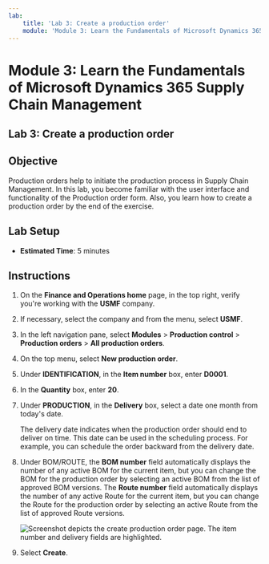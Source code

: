 ```yaml
---
lab:
    title: 'Lab 3: Create a production order'
    module: 'Module 3: Learn the Fundamentals of Microsoft Dynamics 365 Supply Chain Management'
---
```


# Module 3: Learn the Fundamentals of Microsoft Dynamics 365 Supply Chain Management

## Lab 3: Create a production order

## Objective

Production orders help to initiate the production process in Supply Chain Management. In this lab, you become familiar with the user interface and functionality of the Production order form. Also, you learn how to create a production order by the end of the exercise.

## Lab Setup

   - **Estimated Time**: 5 minutes

## Instructions

1.  On the **Finance and Operations home** page, in the top right, verify you're working with the **USMF** company.

2.  If necessary, select the company and from the menu, select **USMF**.

3.  In the left navigation pane, select **Modules** > **Production control** > **Production orders** > **All production orders**.

4.  On the top menu, select **New production order**.

5.  Under **IDENTIFICATION**, in the **Item number** box, enter **D0001**.

6.  In the **Quantity** box, enter **20**.

7.  Under **PRODUCTION**, in the **Delivery** box, select a date one month from today's date.

    The delivery date indicates when the production order should end to deliver on time. This date can be used in the scheduling process. For example, you can schedule the order backward from the delivery date.

8.  Under BOM/ROUTE, the **BOM number** field automatically displays the number of any active BOM for the current item, but you can change the BOM for the production order by selecting an active BOM from the list of approved BOM versions. The **Route number** field automatically displays the number of any active Route for the current item, but you can change the Route for the production order by selecting an active Route from the list of approved Route versions.

    ![Screenshot depicts the create production order page. The item number and delivery fields are highlighted.](./media/03-learn-the-fundamentals-of-dynamics-365-supply-chain-management-40.png)

9.  Select **Create**.

